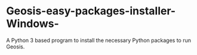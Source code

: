 # Geosis-easy-packages-installer-Windows-
A Python 3 based program to install the necessary Python packages to run Geosis.
